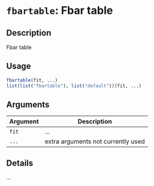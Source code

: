 # `fbartable`: Fbar table

## Description


 Fbar table


## Usage

```r
fbartable(fit, ...)
list(list("fbartable"), list("default"))(fit, ...)
```


## Arguments

Argument      |Description
------------- |----------------
```fit```     |     ...
```...```     |     extra arguments not currently used

## Details


 ...


